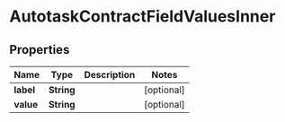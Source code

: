 

# AutotaskContractFieldValuesInner


## Properties

| Name | Type | Description | Notes |
|------------ | ------------- | ------------- | -------------|
|**label** | **String** |  |  [optional] |
|**value** | **String** |  |  [optional] |



